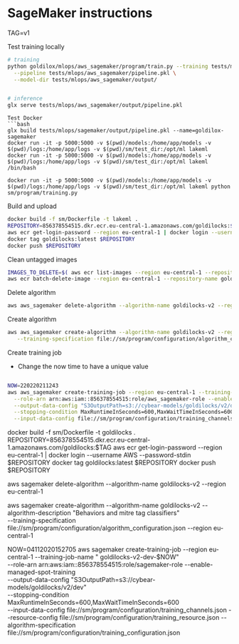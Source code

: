 # SageMaker instructions

TAG=v1

Test training locally

```bash
# training
python goldilox/mlops/aws_sagemaker/program/train.py --training tests/mlops/aws_sagemaker/training \
  --pipeline tests/mlops/aws_sagemaker/pipeline.pkl \
  --model-dir tests/mlops/aws_sagemaker/output/


# inference
glx serve tests/mlops/aws_sagemaker/output/pipeline.pkl
```

```
Test Docker
```bash
glx build tests/mlops/sagemaker/output/pipeline.pkl --name=goldilox-sagemaker
docker run -it -p 5000:5000 -v $(pwd)/models:/home/app/models -v $(pwd)/logs:/home/app/logs -v $(pwd)/sm/test_dir:/opt/ml lakeml
docker run -it -p 5000:5000 -v $(pwd)/models:/home/app/models -v $(pwd)/logs:/home/app/logs -v $(pwd)/sm/test_dir:/opt/ml lakeml /bin/bash

docker run -it -p 5000:5000 -v $(pwd)/models:/home/app/models -v $(pwd)/logs:/home/app/logs -v $(pwd)/sm/test_dir:/opt/ml lakeml python sm/program/training.py

```

Build and upload

```bash
docker build -f sm/Dockerfile -t lakeml .
REPOSITORY=856378554515.dkr.ecr.eu-central-1.amazonaws.com/goldilocks:$TAG
aws ecr get-login-password --region eu-central-1 | docker login --username AWS --password-stdin $REPOSITORY
docker tag goldilocks:latest $REPOSITORY
docker push $REPOSITORY


```

Clean untagged images

```bash
IMAGES_TO_DELETE=$( aws ecr list-images --region eu-central-1 --repository-name goldilocks --filter "tagStatus=UNTAGGED" --query 'imageIds[*]' --output json )
aws ecr batch-delete-image --region eu-central-1 --repository-name goldilocks --image-ids "$IMAGES_TO_DELETE" || true

```

Delete algorithm

```bash
aws aws_sagemaker delete-algorithm --algorithm-name goldilocks-v2 --region eu-central-1
```

Create algorithm

```bash
aws aws_sagemaker create-algorithm --algorithm-name goldilocks-v2 --region eu-central-1 --algorithm-description "Behaviors and mitre tag classifiers" \
   --training-specification file://sm/program/configuration/algorithm_configuration.json 

```

Create training job

* Change the now time to have a unique value

```bash

NOW=220220211243
aws aws_sagemaker create-training-job --region eu-central-1 --training-job-name "goldilocks-v2-dev-$NOW" \
  --role-arn arn:aws:iam::856378554515:role/aws_sagemaker-role --enable-managed-spot-training \
  --output-data-config "S3OutputPath=s3://cybear-models/goldilocks/v2/dev" \
  --stopping-condition MaxRuntimeInSeconds=600,MaxWaitTimeInSeconds=600 \
  --input-data-config file://sm/program/configuration/training_channels.json --resource-config file://sm/program/configuration/training_resource.json --algorithm-specification file://sm/program/configuration/training_configuration.json


```

docker build -f sm/Dockerfile -t goldilocks . REPOSITORY=856378554515.dkr.ecr.eu-central-1.amazonaws.com/goldilocks:$TAG
aws ecr get-login-password --region eu-central-1 | docker login --username AWS --password-stdin $REPOSITORY docker tag
goldilocks:latest $REPOSITORY docker push $REPOSITORY

aws sagemaker delete-algorithm --algorithm-name goldilocks-v2 --region eu-central-1

aws sagemaker create-algorithm --algorithm-name goldilocks-v2 --algorithm-description "Behaviors and mitre tag
classifiers" \
--training-specification file://sm/program/configuration/algorithm_configuration.json --region eu-central-1

NOW=04112020152705 aws sagemaker create-training-job --region eu-central-1 --training-job-name "
goldilocks-v2-dev-$NOW" \
--role-arn arn:aws:iam::856378554515:role/sagemaker-role --enable-managed-spot-training \
--output-data-config "S3OutputPath=s3://cybear-models/goldilocks/v2/dev" \
--stopping-condition MaxRuntimeInSeconds=600,MaxWaitTimeInSeconds=600 \
--input-data-config file://sm/program/configuration/training_channels.json
--resource-config file://sm/program/configuration/training_resource.json
--algorithm-specification file://sm/program/configuration/training_configuration.json

